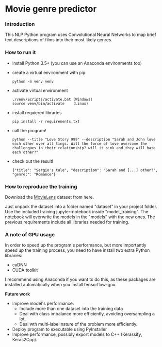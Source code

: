 

# Movie genre predictor

### Introduction

This NLP Python program uses Convolutional Neural Networks to map brief text descriptions
of films into their most likely genres.


### **How to run it**

* Install Python 3.5+ (you can use an Anaconda environments too)
* create a virtual environment with pip

    ```terminal
    python -m venv venv
    ```
* activate virtual environment
     ```terminal
    ./venv/Scripts/activate.bat (Windows)
    source venv/bin/activate    (Linux)
    ```
* install requiered libraries
     ```terminal
    pip install -r requirements.txt
    ```
* call the program!
     ```terminal
    python --title "Love Story 999" --description "Sarah and John love each other over all tings. Will the force of love overcome the challengues in their relationship? will it sink and they will hate each other?"
    ```
    
* check out the result!
     ```terminal
    {"title": "Sergio's tale", "description": "Sarah and [...] other?", "genre:": "Romance"}
    ```
    
### **How to reproduce the training**

Download the [MovieLens](https://www.kaggle.com/rounakbanik/the-movies-dataset/version/7#movies_metadata.csv)
 dataset from here.
 
Just unpack the dataset into a folder named "dataset" in your project folder. Use the included training jupyter-notebook inside "model_training". The notebook will overwrite
the models in the "models" with the new ones. The previous requirements include all libraries
needed for training.


### **A note of GPU usage**

In order to speed up the program's performance, but more importantly speed up the training
process, you need to have install two extra Python libraries:
 * cuDNN
 * CUDA toolkit
 
I recommend using Anaconda if you want to do this, as these packages are installed 
automatically when you install tensorflow-gpu.


**Future work**

* Improve model's performance:
    * Include more than one dataset into the training data
    * Deal with class imbalance more efficiently, avoiding oversampling a lot.
    * Deal wth multi-label nature of the problem more efficiently.
* Deploy program to executable using PyInstaller
* Improve performance, possibly export models to C++ (Kerassify, Keras2Cpp).